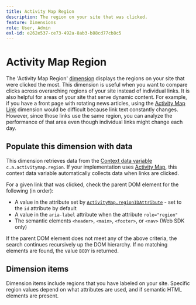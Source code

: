 ```yaml
---
title: Activity Map Region
description: The region on your site that was clicked.
feature: Dimensions
role: User, Admin
exl-id: e262e537-ce73-492a-8ab3-b88cd77cb8c5
---
```

# Activity Map Region

The 'Activity Map Region' [dimension](overview.md) displays the regions on your site that were clicked the most. This dimension is useful when you want to compare clicks across overarching regions of your site instead of individual links. It is also helpful for areas of your site that serve dynamic content. For example, if you have a front page with rotating news articles, using the [Activity Map Link](activity-map-link.md) dimension would be difficult because link text constantly changes. However, since those links use the same region, you can analyze the performance of that area even though individual links might change each day.

## Populate this dimension with data

This dimension retrieves data from the [Context data variable](/help/implement/vars/page-vars/contextdata.md) `c.a.activitymap.region`. If your implementation uses [Activity Map](/help/analyze/activity-map/overview.md), this context data variable automatically collects data when links are clicked.

For a given link that was clicked, check the parent DOM element for the following (in order):

* A value in the attribute set by [`ActivityMap.regionIDAttribute`](/help/implement/vars/config-vars/activitymap-regionidattribute.md) - set to the `id` attribute by default
* A value in the `aria-label` attribute when the attribute `role="region"`
* The semantic elements `<header>`, `<main>`, `<footer>`, or `<nav>` (Web SDK only)

If the parent DOM element does not meet any of the above criteria, the search continues recursively up the DOM hierarchy. If no matching elements are found, the value `BODY` is returned.

## Dimension items

Dimension items include regions that you have labeled on your site. Specific region values depend on what attributes are used, and if semantic HTML elements are present.
